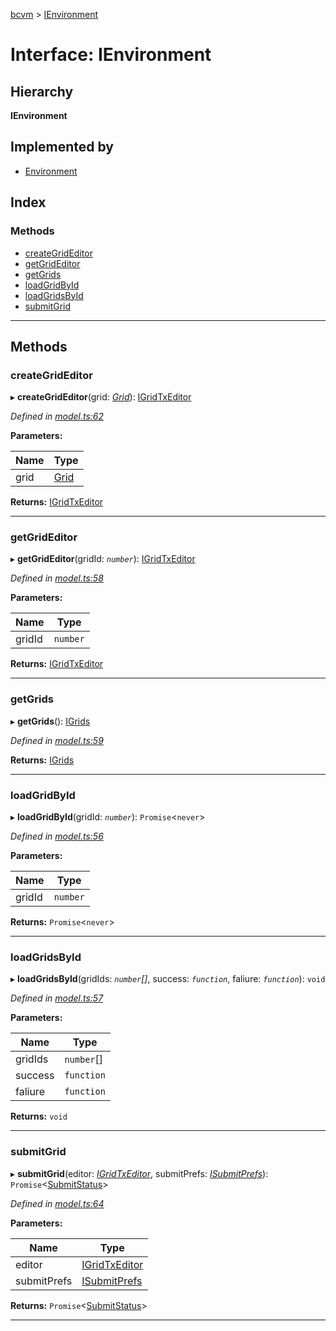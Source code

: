 [bcvm](../README.md) > [IEnvironment](../interfaces/ienvironment.md)

# Interface: IEnvironment

## Hierarchy

**IEnvironment**

## Implemented by

* [Environment](../classes/environment.md)

## Index

### Methods

* [createGridEditor](ienvironment.md#creategrideditor)
* [getGridEditor](ienvironment.md#getgrideditor)
* [getGrids](ienvironment.md#getgrids)
* [loadGridById](ienvironment.md#loadgridbyid)
* [loadGridsById](ienvironment.md#loadgridsbyid)
* [submitGrid](ienvironment.md#submitgrid)

---

## Methods

<a id="creategrideditor"></a>

###  createGridEditor

▸ **createGridEditor**(grid: *[Grid](grid.md)*): [IGridTxEditor](igridtxeditor.md)

*Defined in [model.ts:62](https://github.com/boardwalktech/Boardwalk-Client-Virtual-Machine-JS/blob/bd51c2e/typescript/src/model.ts#L62)*

**Parameters:**

| Name | Type |
| ------ | ------ |
| grid | [Grid](grid.md) |

**Returns:** [IGridTxEditor](igridtxeditor.md)

___
<a id="getgrideditor"></a>

###  getGridEditor

▸ **getGridEditor**(gridId: *`number`*): [IGridTxEditor](igridtxeditor.md)

*Defined in [model.ts:58](https://github.com/boardwalktech/Boardwalk-Client-Virtual-Machine-JS/blob/bd51c2e/typescript/src/model.ts#L58)*

**Parameters:**

| Name | Type |
| ------ | ------ |
| gridId | `number` |

**Returns:** [IGridTxEditor](igridtxeditor.md)

___
<a id="getgrids"></a>

###  getGrids

▸ **getGrids**(): [IGrids](igrids.md)

*Defined in [model.ts:59](https://github.com/boardwalktech/Boardwalk-Client-Virtual-Machine-JS/blob/bd51c2e/typescript/src/model.ts#L59)*

**Returns:** [IGrids](igrids.md)

___
<a id="loadgridbyid"></a>

###  loadGridById

▸ **loadGridById**(gridId: *`number`*): `Promise`<`never`>

*Defined in [model.ts:56](https://github.com/boardwalktech/Boardwalk-Client-Virtual-Machine-JS/blob/bd51c2e/typescript/src/model.ts#L56)*

**Parameters:**

| Name | Type |
| ------ | ------ |
| gridId | `number` |

**Returns:** `Promise`<`never`>

___
<a id="loadgridsbyid"></a>

###  loadGridsById

▸ **loadGridsById**(gridIds: *`number`[]*, success: *`function`*, faliure: *`function`*): `void`

*Defined in [model.ts:57](https://github.com/boardwalktech/Boardwalk-Client-Virtual-Machine-JS/blob/bd51c2e/typescript/src/model.ts#L57)*

**Parameters:**

| Name | Type |
| ------ | ------ |
| gridIds | `number`[] |
| success | `function` |
| faliure | `function` |

**Returns:** `void`

___
<a id="submitgrid"></a>

###  submitGrid

▸ **submitGrid**(editor: *[IGridTxEditor](igridtxeditor.md)*, submitPrefs: *[ISubmitPrefs](isubmitprefs.md)*): `Promise`<[SubmitStatus](../classes/submitstatus.md)>

*Defined in [model.ts:64](https://github.com/boardwalktech/Boardwalk-Client-Virtual-Machine-JS/blob/bd51c2e/typescript/src/model.ts#L64)*

**Parameters:**

| Name | Type |
| ------ | ------ |
| editor | [IGridTxEditor](igridtxeditor.md) |
| submitPrefs | [ISubmitPrefs](isubmitprefs.md) |

**Returns:** `Promise`<[SubmitStatus](../classes/submitstatus.md)>

___

